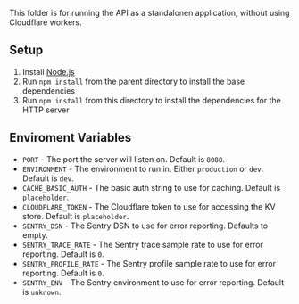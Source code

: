 This folder is for running the API as a standalonen application, without using Cloudflare workers.

## Setup
1. Install [Node.js](https://nodejs.org/en/download/)
2. Run `npm install` from the parent directory to install the base dependencies
3. Run `npm install` from this directory to install the dependencies for the HTTP server

## Enviroment Variables
* `PORT` - The port the server will listen on. Default is `8088`.
* `ENVIRONMENT` - The environment to run in. Either `production` or `dev`. Default is `dev`.
* `CACHE_BASIC_AUTH` - The basic auth string to use for caching. Default is `placeholder`.
* `CLOUDFLARE_TOKEN` - The Cloudflare token to use for accessing the KV store. Default is `placeholder`.
* `SENTRY_DSN` - The Sentry DSN to use for error reporting. Defaults to empty.
* `SENTRY_TRACE_RATE` - The Sentry trace sample rate to use for error reporting. Default is `0`.
* `SENTRY_PROFILE_RATE` - The Sentry profile sample rate to use for error reporting. Default is `0`.
* `SENTRY_ENV` - The Sentry environment to use for error reporting. Default is `unknown`.